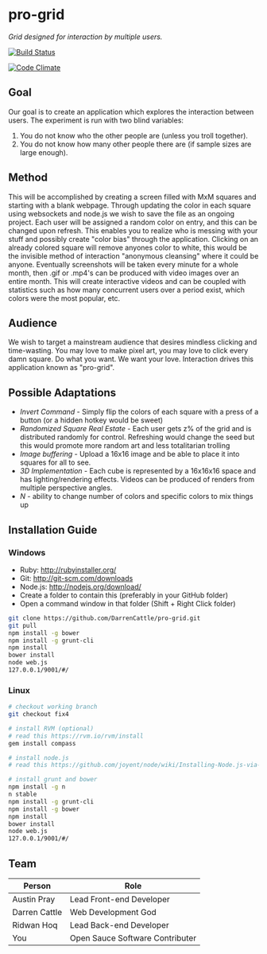 pro-grid
===
_Grid designed for interaction by multiple users._

[![Build Status](https://travis-ci.org/ridhoq/pro-grid.png?branch=master)](https://travis-ci.org/ridhoq/pro-grid)

[![Code Climate](https://codeclimate.com/github/ridhoq/pro-grid.png)](https://codeclimate.com/github/ridhoq/pro-grid)

Goal
---
Our goal is to create an application which explores the interaction between users.
The experiment is run with two blind variables:
 1. You do not know who the other people are (unless you troll together).
 2. You do not know how many other people there are (if sample sizes are large enough).

Method
---
This will be accomplished by creating a screen filled with MxM squares and starting with a blank webpage.
Through updating the color in each square using websockets and node.js we wish to save the file as an ongoing project. Each user will be assigned a random color on entry, and this can be changed upon refresh. This enables you to realize who is messing with your stuff and possibly create "color bias" through the application. Clicking on an already colored square will remove anyones color to white, this would be the invisible method of interaction "anonymous cleansing" where it could be anyone.
Eventually screenshots will be taken every minute for a whole month, then .gif or .mp4's can be produced with video images over an entire month. This will create interactive videos and can be coupled with statistics such as how many concurrent users over a period exist, which colors were the most popular, etc.

Audience
---
We wish to target a mainstream audience that desires mindless clicking and time-wasting. You may love to make pixel art, you may love to click every damn square. Do what you want. We want your love. Interaction drives this application known as "pro-grid".

Possible Adaptations
---
 - _Invert Command_ - Simply flip the colors of each square with a press of a button (or a hidden hotkey would be sweet)
 - _Randomized Square Real Estate_ - Each user gets z% of the grid and is distributed randomly for control. Refreshing would change the seed but this would promote more random art and less totalitarian trolling
 - _Image buffering_ - Upload a 16x16 image and be able to place it into squares for all to see.
 - _3D Implementation_ - Each cube is represented by a 16x16x16 space and has lighting/rendering effects. Videos can be produced of renders from multiple perspective angles.
 - _N_ - ability to change number of colors and specific colors to mix things up

Installation Guide
---
### Windows
 - Ruby: http://rubyinstaller.org/
 - Git: http://git-scm.com/downloads
 - Node.js: http://nodejs.org/download/
 - Create a folder to contain this (preferably in your GitHub folder)
 - Open a command window in that folder (Shift + Right Click folder)

```bash
git clone https://github.com/DarrenCattle/pro-grid.git
git pull
npm install -g bower
npm install -g grunt-cli
npm install
bower install
node web.js
127.0.0.1/9001/#/
```

### Linux

```bash
# checkout working branch
git checkout fix4

# install RVM (optional)
# read this https://rvm.io/rvm/install
gem install compass

# install node.js
# read this https://github.com/joyent/node/wiki/Installing-Node.js-via-package-manager

# install grunt and bower
npm install -g n
n stable
npm install -g grunt-cli
npm install -g bower
npm install
bower install
node web.js
127.0.0.1/9001/#/
```

Team
---

Person | Role
--- | ---
Austin Pray | Lead Front-end Developer
Darren Cattle | Web Development God
Ridwan Hoq | Lead Back-end Developer
You | Open Sauce Software Contributer
